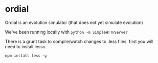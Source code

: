 ordial
======
Ordial is an evolution simulator (that does not yet simulate evolution)

We've been running locally with
```python -m SimpleHTTPServer```

There is a grunt task to compile/watch changes to .less files.
first you will need to install lessc.

```npm install less -g```

